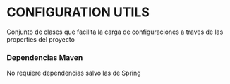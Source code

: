 # CONFIGURATION UTILS
Conjunto de clases que facilita la carga de configuraciones a traves de las properties del proyecto

### Dependencias Maven
No requiere dependencias salvo las de Spring